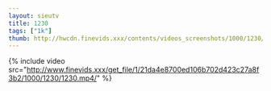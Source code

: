 ```yaml
--- 
layout: sieutv
title: 1230
tags: ["1k"]
thumb: http://hwcdn.finevids.xxx/contents/videos_screenshots/1000/1230/preview.mp4.jpg
---
```

{% include video src="http://www.finevids.xxx/get_file/1/21da4e8700ed106b702d423c27a8f3b2/1000/1230/1230.mp4/" %} 
